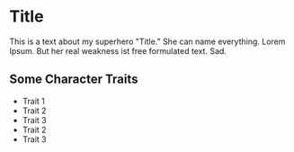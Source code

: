 # Title

This is a text about my superhero "Title." She can name everything. Lorem Ipsum. But her real weakness ist free formulated text. Sad.

## Some Character Traits
- Trait 1
- Trait 2
- Trait 3
- Trait 2
- Trait 3
